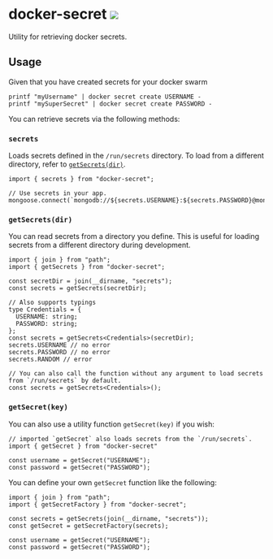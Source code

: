 # docker-secret ![](https://img.shields.io/travis/hwkd/docker-secret.svg?style=flat)
Utility for retrieving docker secrets.

## Usage
Given that you have created secrets for your docker swarm
```
printf "myUsername" | docker secret create USERNAME -
printf "mySuperSecret" | docker secret create PASSWORD -
```
You can retrieve secrets via the following methods:

### `secrets`
Loads secrets defined in the `/run/secrets` directory. To load from a different directory, refer to [`getSecrets(dir)`](#getsecretsdir).
```
import { secrets } from "docker-secret";

// Use secrets in your app.
mongoose.connect(`mongodb://${secrets.USERNAME}:${secrets.PASSWORD}@mongodb/mydb`);
```

### `getSecrets(dir)`
You can read secrets from a directory you define. This is useful for loading secrets from a different directory during development.
```
import { join } from "path";
import { getSecrets } from "docker-secret";

const secretDir = join(__dirname, "secrets");
const secrets = getSecrets(secretDir);

// Also supports typings
type Credentials = {
  USERNAME: string;
  PASSWORD: string;
};
const secrets = getSecrets<Credentials>(secretDir);
secrets.USERNAME // no error
secrets.PASSWORD // no error
secrets.RANDOM // error

// You can also call the function without any argument to load secrets from `/run/secrets` by default.
const secrets = getSecrets<Credentials>();
```

### `getSecret(key)`
You can also use a utility function `getSecret(key)` if you wish:
```
// imported `getSecret` also loads secrets from the `/run/secrets`.
import { getSecret } from "docker-secret"

const username = getSecret("USERNAME");
const password = getSecret("PASSWORD");
```

You can define your own `getSecret` function like the following:
```
import { join } from "path";
import { getSecretFactory } from "docker-secret";

const secrets = getSecrets(join(__dirname, "secrets"));
const getSecret = getSecretFactory(secrets);

const username = getSecret("USERNAME");
const password = getSecret("PASSWORD");
```

